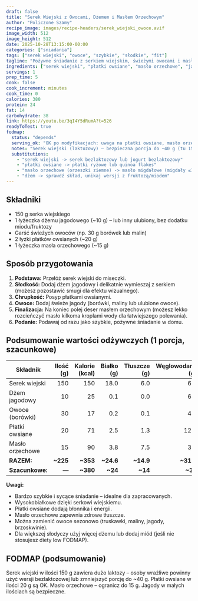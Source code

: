 ```yaml
---
draft: false
title: "Serek Wiejski z Owocami, Dżemem i Masłem Orzechowym"
author: "Policzone Szamy"
recipe_image: images/recipe-headers/serek_wiejski_owoce.avif
image_width: 512
image_height: 512
date: 2025-10-28T13:15:00-00:00
categories: ["sniadania"]
tags: ["serek wiejski", "owoce", "szybkie", "słodkie", "fit"]
tagline: "Pożywne śniadanie z serkiem wiejskim, świeżymi owocami i masłem orzechowym – gotowe w 5 minut!"
ingredients: ["serek wiejski", "płatki owsiane", "masło orzechowe", "jagody", "dżem"]
servings: 1
prep_time: 5
cook: false
cook_increment: minutes
cook_time: 0
calories: 380
protein: 24
fat: 14
carbohydrate: 38
link: https://youtu.be/3qI4Y5dRumA?t=526
readyToTest: true
fodmap:
  status: "depends"
  serving_ok: "OK po modyfikacjach: uwaga na płatki owsiane, masło orzechowe, jagody"
  notes: "Serek wiejski (laktozowy) – bezpieczna porcja do ~40 g (tu 150 g to za dużo dla wrażliwych na laktozę). Płatki owsiane (fruktany) – bezpieczna porcja ~23 g (tu 2 łyżki ~20 g to OK). Masło orzechowe z orzechów ziemnych może zawierać GOS – bezpieczna porcja ~30 g. Jagody (borówki/maliny) są niskofodmap w małych porcjach (~20–40 g)."
  substitutions:
    - "serek wiejski -> serek bezlaktozowy lub jogurt bezlaktozowy"
    - "płatki owsiane -> płatki ryżowe lub quinoa flakes"
    - "masło orzechowe (orzeszki ziemne) -> masło migdałowe (migdały ≤10 szt.)"
    - "dżem -> sprawdź skład, unikaj wersji z fruktozą/miodem"
---
```


## Składniki
* 150 g serka wiejskiego
* 1 łyżeczka dżemu jagodowego (~10 g) – lub inny ulubiony, bez dodatku miodu/fruktozy
* Garść świeżych owoców (np. 30 g borówek lub malin)
* 2 łyżki płatków owsianych (~20 g)
* 1 łyżeczka masła orzechowego (~15 g)

## Sposób przygotowania
1. **Podstawa:** Przełóż serek wiejski do miseczki.
2. **Słodkość:** Dodaj dżem jagodowy i delikatnie wymieszaj z serkiem (możesz pozostawić smugi dla efektu wizualnego).
3. **Chrupkość:** Posyp płatkami owsianymi.
4. **Owoce:** Dodaj świeże jagody (borówki, maliny lub ulubione owoce).
5. **Finalizacja:** Na koniec polej deser masłem orzechowym (możesz lekko rozcieńczyć masło kilkoma kroplami wody dla łatwiejszego polewania).
6. **Podanie:** Podawaj od razu jako szybkie, pożywne śniadanie w domu.

## Podsumowanie wartości odżywczych (1 porcja, szacunkowe)

| Składnik              | Ilość (g) | Kalorie (kcal) | Białko (g) | Tłuszcze (g) | Węglowodany (g) |
|-----------------------|----------:|---------------:|-----------:|-------------:|----------------:|
| Serek wiejski         | 150       | 150            | 18.0       | 6.0          | 6.0             |
| Dżem jagodowy         | 10        | 25             | 0.1        | 0.0          | 6.2             |
| Owoce (borówki)       | 30        | 17             | 0.2        | 0.1          | 4.1             |
| Płatki owsiane        | 20        | 71             | 2.5        | 1.3          | 12.1            |
| Masło orzechowe       | 15        | 90             | 3.8        | 7.5          | 3.0             |
| **RAZEM:**            | **~225**  | **~353**       | **~24.6**  | **~14.9**    | **~31.4**       |
| **Szacunkowe:**       | —         | **~380**       | **~24**    | **~14**      | **~38**         |

**Uwagi:**
- Bardzo szybkie i sycące śniadanie – idealne dla zapracowanych.
- Wysokobiałkowe dzięki serkowi wiejskiemu.
- Płatki owsiane dodają błonnika i energii.
- Masło orzechowe zapewnia zdrowe tłuszcze.
- Można zamienić owoce sezonowo (truskawki, maliny, jagody, brzoskwinie).
- Dla większej słodyczy użyj więcej dżemu lub dodaj miód (jeśli nie stosujesz diety low FODMAP).

## FODMAP (podsumowanie)
Serek wiejski w ilości 150 g zawiera dużo laktozy – osoby wrażliwe powinny użyć wersji bezlaktozowej lub zmniejszyć porcję do ~40 g. Płatki owsiane w ilości 20 g są OK. Masło orzechowe – ogranicz do 15 g. Jagody w małych ilościach są bezpieczne.

